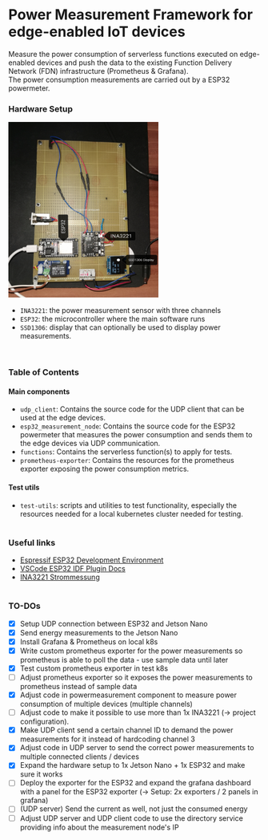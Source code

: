 # Power Measurement Framework for edge-enabled IoT devices

Measure the power consumption of serverless functions executed on edge-enabled devices and push the data to the existing Function Delivery Network (FDN) infrastructure (Prometheus & Grafana).<br>
The power consumption measurements are carried out by a ESP32 powermeter.

### Hardware Setup

<img src="./img/hardware_setup.jpg" height="350px" width="300px">

- `INA3221`: the power measurement sensor with three channels
- `ESP32`: the microcontroller where the main software runs
- `SSD1306`: display that can optionally be used to display power measurements.

<br>

### Table of Contents
#### Main components
- `udp_client`: Contains the source code for the UDP client that can be used at the edge devices.
- `esp32_measurement_node`: Contains the source code for the ESP32 powermeter that measures the power consumption and sends them to the edge devices via UDP communication.
- `functions`: Contains the serverless function(s) to apply for tests.
- `prometheus-exporter`: Contains the resources for the prometheus exporter exposing the power consumption metrics.

#### Test utils
- `test-utils`: scripts and utilities to test functionality, especially the resources needed for a local kubernetes cluster needed for testing.

#

### Useful links
- [Espressif ESP32 Development Environment](https://docs.espressif.com/projects/esp-idf/en/latest/esp32/get-started/index.html)
- [VSCode ESP32 IDF Plugin Docs](https://github.com/espressif/vscode-esp-idf-extension/blob/master/docs/tutorial/toc.md)
- [INA3221 Strommessung](https://www.raspberry-pi-geek.de/ausgaben/rpg/2019/02/strom-und-spannungssensor-ina3221/)

#

### TO-DOs
- [x] Setup UDP connection between ESP32 and Jetson Nano
- [x] Send energy measurements to the Jetson Nano
- [x] Install Grafana & Prometheus on local k8s
- [x] Write custom prometheus exporter for the power measurements so prometheus is able to poll the data - use sample data until later
- [x] Test custom prometheus exporter in test k8s
- [ ] Adjust prometheus exporter so it exposes the power measurements to prometheus instead of sample data
- [x] Adjust code in powermeasurement component to measure power consumption of multiple devices (multiple channels)
- [ ] Adjust code to make it possible to use more than 1x INA3221 (-> project configuration).
- [x] Make UDP client send a certain channel ID to demand the power measurements for it instead of hardcoding channel 3 
- [x] Adjust code in UDP server to send the correct power measurements to multiple connected clients / devices
- [x] Expand the hardware setup to 1x Jetson Nano + 1x ESP32 and make sure it works
- [ ] Deploy the exporter for the ESP32 and expand the grafana dashboard with a panel for the ESP32 exporter (-> Setup: 2x exporters / 2 panels in grafana)
- [ ] (UDP server) Send the current as well, not just the consumed energy
- [ ] Adjust UDP server and UDP client code to use the directory service providing info about the measurement node's IP
